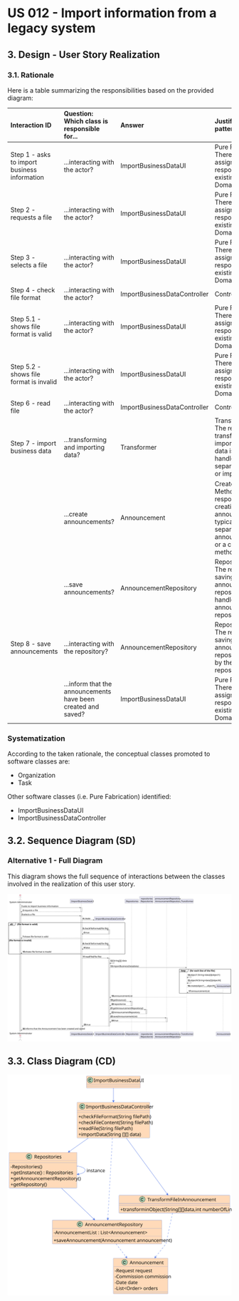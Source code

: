 # US 012 - Import information from a legacy system

## 3. Design - User Story Realization 

### 3.1. Rationale


Here is a table summarizing the responsibilities based on the provided diagram:

| Interaction ID | Question: Which class is responsible for... | Answer               | Justification (with patterns)                                                                                 |
|:-------------  |:--------------------- |:---------------------|:--------------------------------------------------------------------------------------------------------------|
| Step 1 - asks to import business information |	...interacting with the actor? | ImportBusinessDataUI | Pure Fabrication: There is no reason to assign this responsibility to any existing class in the Domain Model. |
| Step 2 - requests a file |	...interacting with the actor? | ImportBusinessDataUI | Pure Fabrication: There is no reason to assign this responsibility to any existing class in the Domain Model. |
| Step 3 - selects a file |	...interacting with the actor? | ImportBusinessDataUI | Pure Fabrication: There is no reason to assign this responsibility to any existing class in the Domain Model. |
| Step 4 - check file format |	...interacting with the actor? | ImportBusinessDataController | Controller |
| Step 5.1 - shows file format is valid |	...interacting with the actor? | ImportBusinessDataUI | Pure Fabrication: There is no reason to assign this responsibility to any existing class in the Domain Model. |
| Step 5.2 - shows file format is invalid |	...interacting with the actor? | ImportBusinessDataUI | Pure Fabrication: There is no reason to assign this responsibility to any existing class in the Domain Model. |
| Step 6 - read file |	...interacting with the actor? | ImportBusinessDataController | Controller |
| Step 7 - import business data |	...transforming and importing data? | Transformer | Transformer/Importer: The responsibility of transforming and importing business data is typically handled by a separate transformer or importer class. |
|  |	...create announcements? | Announcement | Creator/Factory Method: The responsibility of creating announcements is typically handled by a separate announcement class or a creator/factory method. |
|  |	...save announcements? | AnnouncementRepository | Repository Pattern: The responsibility of saving announcements to a repository is typically handled by an announcement repository class. |
| Step 8 - save announcements |	...interacting with the repository? | AnnouncementRepository | Repository Pattern: The responsibility of saving announcements to a repository is handled by the announcement repository class. |
|  |	...inform that the announcements have been created and saved? | ImportBusinessDataUI | Pure Fabrication: There is no reason to assign this responsibility to any existing class in the Domain Model. |


### Systematization ##

According to the taken rationale, the conceptual classes promoted to software classes are: 

 * Organization
 * Task

Other software classes (i.e. Pure Fabrication) identified: 

 * ImportBusinessDataUI  
 * ImportBusinessDataController


## 3.2. Sequence Diagram (SD)

### Alternative 1 - Full Diagram

This diagram shows the full sequence of interactions between the classes involved in the realization of this user story.

![Sequence Diagram - Full](svg/us012-sequence-diagram-full.svg)


## 3.3. Class Diagram (CD)

![Class Diagram](svg/us012-class-diagram.svg)
